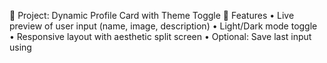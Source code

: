 🌟 Project: Dynamic Profile Card with Theme Toggle
🧩 Features
• 	Live preview of user input (name, image, description)
• 	Light/Dark mode toggle
• 	Responsive layout with aesthetic split screen
• 	Optional: Save last input using 